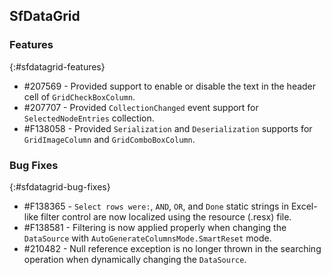## SfDataGrid

### Features
{:#sfdatagrid-features}

*	\#207569 - Provided support to enable or disable the text in the header cell of `GridCheckBoxColumn`.
*	\#207707 - Provided `CollectionChanged` event support for `SelectedNodeEntries` collection.
*	\#F138058 - Provided `Serialization` and `Deserialization` supports for `GridImageColumn` and `GridComboBoxColumn`.

### Bug Fixes
{:#sfdatagrid-bug-fixes}

*	\#F138365 - `Select rows were:`, `AND`, `OR`, and `Done` static strings in Excel-like filter control are now localized using the resource (.resx) file.
*	\#F138581 - Filtering is now applied properly when changing the `DataSource` with `AutoGenerateColumnsMode.SmartReset` mode.
*	\#210482 - Null reference exception is no longer thrown in the searching operation when dynamically changing the `DataSource`.
